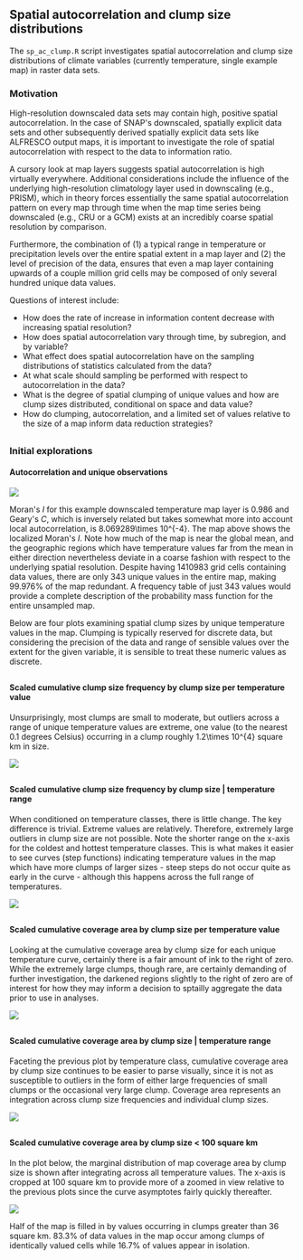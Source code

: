 


##
##
## Spatial autocorrelation and clump size distributions
The `sp_ac_clump.R` script investigates spatial autocorrelation and clump size distributions of climate variables (currently temperature, single example map) in raster data sets.

### Motivation
High-resolution downscaled data sets may contain high, positive spatial autocorrelation.
In the case of SNAP's downscaled, spatially explicit data sets and other subsequently derived spatially explicit data sets like ALFRESCO output maps,
it is important to investigate the role of spatial autocorrelation with respect to the data to information ratio.

A cursory look at map layers suggests spatial autocorrelation is high virtually everywhere.
Additional considerations include the influence of the underlying high-resolution climatology layer used in downscaling (e.g., PRISM),
which in theory forces essentially the same spatial autocorrelation pattern on every map through time when the map time series being downscaled (e.g., CRU or a GCM)
exists at an incredibly coarse spatial resolution by comparison.

Furthermore, the combination of (1) a typical range in temperature or precipitation levels over the entire spatial extent in a map layer and (2)
the level of precision of the data, ensures that even a map layer containing upwards of a couple million grid cells may be composed of only several hundred unique data values.

Questions of interest include:

*    How does the rate of increase in information content decrease with increasing spatial resolution?
*    How does spatial autocorrelation vary through time, by subregion, and by variable?
*    What effect does spatial autocorrelation have on the sampling distributions of statistics calculated from the data?
*    At what scale should sampling be performed with respect to autocorrelation in the data?
*    What is the degree of spatial clumping of unique values and how are clump sizes distributed, conditional on space and data value?
*    How do clumping, autocorrelation, and a limited set of values relative to the size of a map inform data reduction strategies?

##
##
### Initial explorations





#### Autocorrelation and unique observations

![](sp_ac_clump_files/figure-html/autocorr-1.png) 





Moran's *I* for this example downscaled temperature map layer is 0.986 and Geary's *C*, which is inversely related but takes somewhat more into account local autocorrelation, is 8.069289\times 10^{-4}.
The map above shows the localized Moran's *I*. Note how much of the map is near the global mean,
and the geographic regions which have temperature values far from the mean in either direction nevertheless deviate in a coarse fashion with respect to the underlying spatial resolution.
Despite having 1410983 grid cells containing data values, there are only 343 unique values in the entire map, making 99.976% of the map redundant.
A frequency table of just 343 values would provide a complete description of the probability mass function for the entire unsampled map.



Below are four plots examining spatial clump sizes by unique temperature values in the map.
Clumping is typically reserved for discrete data, but considering the precision of the data and range of sensible values over the extent for the given variable,
it is sensible to treat these numeric values as discrete.

##
##
#### Scaled cumulative clump size frequency by clump size per temperature value

Unsurprisingly, most clumps are small to moderate, but outliers across a range of unique temperature values are extreme,
one value (to the nearest 0.1 degrees Celsius) occurring in a clump roughly 1.2\times 10^{4} square km in size.

![](sp_ac_clump_files/figure-html/clump_size_plot1-1.png) 

##
##
#### Scaled cumulative clump size frequency by clump size | temperature range

When conditioned on temperature classes, there is little change. The key difference is trivial. Extreme values are relatively.
Therefore, extremely large outliers in clump size are not possible.
Note the shorter range on the x-axis for the coldest and hottest temperature classes.
This is what makes it easier to see curves (step functions) indicating temperature values in the map
which have more clumps of larger sizes - steep steps do not occur quite as early in the curve - although this happens across the full range of temperatures.

![](sp_ac_clump_files/figure-html/clump_size_plot2-1.png) 

##
##
#### Scaled cumulative coverage area by clump size per temperature value

Looking at the cumulative coverage area by clump size for each unique temperature curve,
certainly there is a fair amount of ink to the right of zero.
While the extremely large clumps, though rare, are certainly demanding of further investigation,
the darkened regions slightly to the right of zero are of interest for how they may inform a decision to sptailly aggregate the data prior to use in analyses.

![](sp_ac_clump_files/figure-html/clump_size_plot3-1.png) 

##
##
#### Scaled cumulative coverage area by clump size | temperature range

Faceting the previous plot by temperature class, cumulative coverage area by clump size continues to be easier to parse visually,
since it is not as susceptible to outliers in the form of either large frequencies of small clumps or the occasional very large clump.
Coverage area represents an integration across clump size frequencies and individual clump sizes.

![](sp_ac_clump_files/figure-html/clump_size_plot4-1.png) 

##
##

#### Scaled cumulative coverage area by clump size < 100 square km

In the plot below, the marginal distribution of map coverage area by clump size is shown after integrating across all temperature values.
The x-axis is cropped at 100 square km to provide more of a zoomed in view relative to the previous plots since the curve asymptotes fairly quickly thereafter.

![](sp_ac_clump_files/figure-html/clump_size_plot5-1.png) 

Half of the map is filled in by values occurring in clumps greater than 36 square km.
83.3% of data values in the map occur among clumps of identically valued cells while 16.7% of values appear in isolation.
